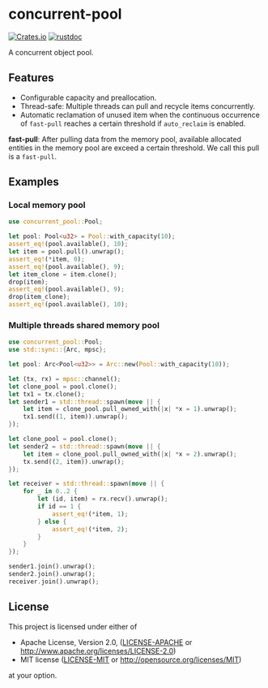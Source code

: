 # concurrent-pool

[![Crates.io](https://img.shields.io/crates/v/concurrent-pool.svg)](https://crates.io/crates/concurrent-pool)
[![rustdoc](https://img.shields.io/badge/Doc-concurrent_pool-green.svg)](https://docs.rs/concurrent-pool/)

A concurrent object pool.

## Features

- Configurable capacity and preallocation.
- Thread-safe: Multiple threads can pull and recycle items concurrently.
- Automatic reclamation of unused item when the continuous occurrence
of `fast-pull` reaches a certain threshold if `auto_reclaim` is enabled.

**fast-pull**: After pulling data from the memory pool, available allocated 
entities in the memory pool are exceed a certain threshold. We call this pull 
is a `fast-pull`.

## Examples

### Local memory pool

```rust
use concurrent_pool::Pool;

let pool: Pool<u32> = Pool::with_capacity(10);
assert_eq!(pool.available(), 10);
let item = pool.pull().unwrap();
assert_eq!(*item, 0);
assert_eq!(pool.available(), 9);
let item_clone = item.clone();
drop(item);
assert_eq!(pool.available(), 9);
drop(item_clone);
assert_eq!(pool.available(), 10);
```

### Multiple threads shared memory pool

```rust
use concurrent_pool::Pool;
use std::sync::{Arc, mpsc};

let pool: Arc<Pool<u32>> = Arc::new(Pool::with_capacity(10));

let (tx, rx) = mpsc::channel();
let clone_pool = pool.clone();
let tx1 = tx.clone();
let sender1 = std::thread::spawn(move || {
    let item = clone_pool.pull_owned_with(|x| *x = 1).unwrap();
    tx1.send((1, item)).unwrap();
});

let clone_pool = pool.clone();
let sender2 = std::thread::spawn(move || {
    let item = clone_pool.pull_owned_with(|x| *x = 2).unwrap();
    tx.send((2, item)).unwrap();
});

let receiver = std::thread::spawn(move || {
    for _ in 0..2 {
        let (id, item) = rx.recv().unwrap();
        if id == 1 {
            assert_eq!(*item, 1);
        } else {
            assert_eq!(*item, 2);
        }
    }
});

sender1.join().unwrap();
sender2.join().unwrap();
receiver.join().unwrap();
```

## License

This project is licensed under either of

 * Apache License, Version 2.0, ([LICENSE-APACHE](LICENSE-APACHE) or
   http://www.apache.org/licenses/LICENSE-2.0)
 * MIT license ([LICENSE-MIT](LICENSE-MIT) or
   http://opensource.org/licenses/MIT)

at your option.